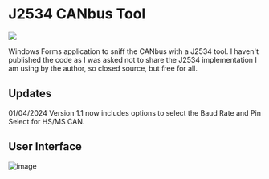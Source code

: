 

# J2534 CANbus Tool
  <a href="https://testerpresent.com.au/"><img src="https://img.shields.io/badge/Tester Present -Specialist Automotive Solutions-blue" /></a>    

Windows Forms application to sniff the CANbus with a J2534 tool. I haven't published the code as I was asked not to share the J2534 implementation I am using by the author, so closed source, but free for all. 

## Updates
01/04/2024 Version 1.1 now includes options to select the Baud Rate and Pin Select for HS/MS CAN.

## User Interface
![image](https://github.com/jakka351/J2534CANbusTool/assets/57064943/60dcada0-dded-42d1-a233-314e3563e63b)

